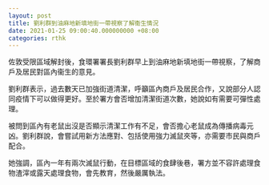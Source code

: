 ```yaml
---
layout: post
title: 劉利群到油麻地新填地街一帶視察了解衞生情況
date: 2021-01-25 09:00:40.000000000 +08:00
categories: rthk
---
```


佐敦受限區域解封後，食環署署長劉利群早上到油麻地新填地街一帶視察，了解商戶及居民對區內衞生的意見。

劉利群表示，過去數天已加強街道清潔，呼籲區內商戶及居民合作，又說部分人認同疫情下可以做得更好。至於署方會否增加清潔街道次數，她說如有需要可彈性處理。

被問到區內有老鼠出沒是否顯示清潔工作有不足，會否擔心老鼠成為傳播病毒元凶。劉利群說，會嘗試用新方法應對、包括使用強力滅鼠夾等，亦需要市民與商戶配合。

她強調，區內一年有兩次滅鼠行動，在目標區域的食肆後巷，署方並不容許處理食物渣滓或露天處理食物，會先教育，然後嚴厲執法。
